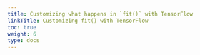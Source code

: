 ```yaml
---
title: Customizing what happens in `fit()` with TensorFlow
linkTitle: Customizing fit() with TensorFlow
toc: true
weight: 6
type: docs
---
```

